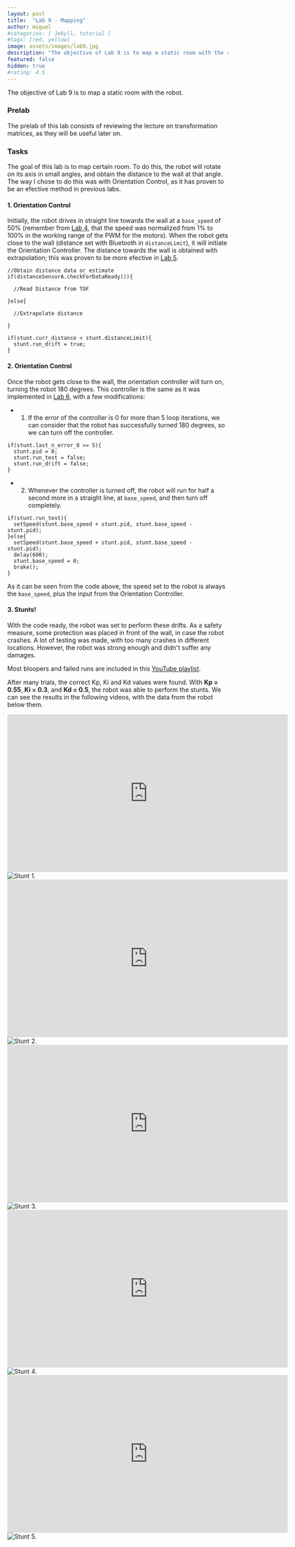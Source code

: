 ```yaml
---
layout: post
title:  "Lab 9 - Mapping"
author: miguel
#categories: [ Jekyll, tutorial ]
#tags: [red, yellow]
image: assets/images/lab9.jpg
description: "The objective of Lab 9 is to map a static room with the robot."
featured: false
hidden: true
#rating: 4.5
---
```

The objective of Lab 9 is to map a static room with the robot.

### Prelab

The prelab of this lab consists of reviewing the lecture on transformation matrices, as they will be useful later on. 

### Tasks

The goal of this lab is to map certain room. To do this, the robot will rotate on its axis in small angles, and obtain the distance to the wall at that angle. The way I chose to do this was with Orientation Control, as it has proven to be an efective method in previous labs.

#### 1. Orientation Control



Initially, the robot drives in straight line towards the wall at a `base_speed` of 50% (remember from <a href="https://miguelalvarezd.github.io/FastRobots/lab-4/#:~:text=Knowing%20this%2C%20we%20can%20map%20the%20speed%20so%20that%20an%20input%20of%20100%20corresponds%20to%20full%20speed%2C%20an%20input%20of%201%20corresponds%20to%20the%20lower%20PWM%20limit%20found%2C%20and%200%20corresponds%20to%20no%20movement." target="_blank">Lab 4</a>, that the speed was normalized from 1% to 100% in the working range of the PWM for the motors). When the robot gets close to the wall (distance set with Bluetooth in `distanceLimit`), it will initiate the Orientation Controller. The distance towards the wall is obtained with extrapolation; this was proven to be more efective in <a href="https://miguelalvarezd.github.io/FastRobots/lab-5/#:~:text=3.%20Ranging%20Time%20and%20Extrapolation" target="_blank">Lab 5</a>.

```
//Obtain distance data or estimate
if(distanceSensorA.checkForDataReady()){
  
  //Read Distance from TOF

}else{
  
  //Extrapolate distance

}

if(stunt.curr_distance < stunt.distanceLimit){
  stunt.run_drift = true;
}
```

#### 2. Orientation Control

Once the robot gets close to the wall, the orientation controller will turn on, turning the robot 180 degrees. This controller is the same as it was implemented in <a href="https://miguelalvarezd.github.io/FastRobots/lab-6/" target="_blank">Lab 6</a>, with a few modifications:

- 1. If the error of the controller is 0 for more than 5 loop iterations, we can consider that the robot has successfully turned 180 degrees, so we can turn off the controller.

```
if(stunt.last_n_error_0 >= 5){
  stunt.pid = 0;
  stunt.run_test = false;
  stunt.run_drift = false;
}
```

- 2. Whenever the controller is turned off, the robot will run for half a second more in a straight line, at `base_speed`, and then turn off completely.

```
if(stunt.run_test){
  setSpeed(stunt.base_speed + stunt.pid, stunt.base_speed - stunt.pid);
}else{
  setSpeed(stunt.base_speed + stunt.pid, stunt.base_speed - stunt.pid);
  delay(600);
  stunt.base_speed = 0;
  brake();
}
```

As it can be seen from the code above, the speed set to the robot is always the `base_speed`, plus the input from the Orientation Controller.

#### 3. Stunts!

With the code ready, the robot was set to perform these drifts. As a safety measure, some protection was placed in front of the wall, in case the robot crashes. A lot of testing was made, with too many crashes in different locations. However, the robot was strong enough and didn't suffer any damages.

Most bloopers and failed runs are included in this <a href="https://www.youtube.com/playlist?list=PLHzMis6WVUccsEDodAxLqm_WAwoUb2zDR" target="_blank">YouTube playlist</a>.

After many trials, the correct Kp, Ki and Kd values were found. With **Kp = 0.55**, **Ki = 0.3**, and **Kd = 0.5**, the robot was able to perform the stunts. We can see the results in the following videos, with the data from the robot below them.

<iframe width="640" height="360" frameborder="0" allowfullscreen
src="https://www.youtube.com/embed/WunanINF7GI">
</iframe>
<img class= "img_post" src="{{ site.baseurl }}/assets/images/lab8/stunt1.png" alt="Stunt 1.">

<iframe width="640" height="360" frameborder="0" allowfullscreen
src="https://www.youtube.com/embed/o4rk_PM9Yug">
</iframe>
<img class= "img_post" src="{{ site.baseurl }}/assets/images/lab8/stunt2.png" alt="Stunt 2.">

<iframe width="640" height="360" frameborder="0" allowfullscreen
src="https://www.youtube.com/embed/YkHv4ol_cI4">
</iframe>
<img class= "img_post" src="{{ site.baseurl }}/assets/images/lab8/stunt3.png" alt="Stunt 3.">

<iframe width="640" height="360" frameborder="0" allowfullscreen
src="https://www.youtube.com/embed/0U1QJsZLDiQ">
</iframe>
<img class= "img_post" src="{{ site.baseurl }}/assets/images/lab8/stunt4.png" alt="Stunt 4.">

<iframe width="640" height="360" frameborder="0" allowfullscreen
src="https://www.youtube.com/embed/WqcnwiyFVF4">
</iframe>
<img class= "img_post" src="{{ site.baseurl }}/assets/images/lab8/stunt5.png" alt="Stunt 5.">